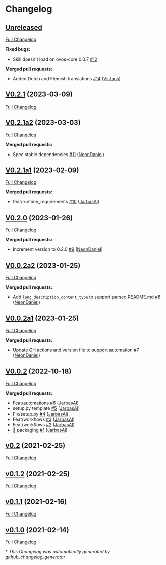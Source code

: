 # Changelog

## [Unreleased](https://github.com/OpenVoiceOS/skill-ovos-stop/tree/HEAD)

[Full Changelog](https://github.com/OpenVoiceOS/skill-ovos-stop/compare/V0.2.1...HEAD)

**Fixed bugs:**

- Skill doesn't load on ovos-core 0.0.7 [\#12](https://github.com/OpenVoiceOS/skill-ovos-stop/issues/12)

**Merged pull requests:**

- Added Dutch and Flemish translations [\#14](https://github.com/OpenVoiceOS/skill-ovos-stop/pull/14) ([Vistaus](https://github.com/Vistaus))

## [V0.2.1](https://github.com/OpenVoiceOS/skill-ovos-stop/tree/V0.2.1) (2023-03-09)

[Full Changelog](https://github.com/OpenVoiceOS/skill-ovos-stop/compare/V0.2.1a2...V0.2.1)

## [V0.2.1a2](https://github.com/OpenVoiceOS/skill-ovos-stop/tree/V0.2.1a2) (2023-03-03)

[Full Changelog](https://github.com/OpenVoiceOS/skill-ovos-stop/compare/V0.2.1a1...V0.2.1a2)

**Merged pull requests:**

- Spec stable dependencies [\#11](https://github.com/OpenVoiceOS/skill-ovos-stop/pull/11) ([NeonDaniel](https://github.com/NeonDaniel))

## [V0.2.1a1](https://github.com/OpenVoiceOS/skill-ovos-stop/tree/V0.2.1a1) (2023-02-09)

[Full Changelog](https://github.com/OpenVoiceOS/skill-ovos-stop/compare/V0.2.0...V0.2.1a1)

**Merged pull requests:**

- feat/runtime\_requirements [\#10](https://github.com/OpenVoiceOS/skill-ovos-stop/pull/10) ([JarbasAl](https://github.com/JarbasAl))

## [V0.2.0](https://github.com/OpenVoiceOS/skill-ovos-stop/tree/V0.2.0) (2023-01-26)

[Full Changelog](https://github.com/OpenVoiceOS/skill-ovos-stop/compare/V0.0.2a2...V0.2.0)

**Merged pull requests:**

- Increment version to 0.2.0 [\#9](https://github.com/OpenVoiceOS/skill-ovos-stop/pull/9) ([NeonDaniel](https://github.com/NeonDaniel))

## [V0.0.2a2](https://github.com/OpenVoiceOS/skill-ovos-stop/tree/V0.0.2a2) (2023-01-25)

[Full Changelog](https://github.com/OpenVoiceOS/skill-ovos-stop/compare/V0.0.2a1...V0.0.2a2)

**Merged pull requests:**

- Add `long_description_content_type` to support parsed README.md [\#8](https://github.com/OpenVoiceOS/skill-ovos-stop/pull/8) ([NeonDaniel](https://github.com/NeonDaniel))

## [V0.0.2a1](https://github.com/OpenVoiceOS/skill-ovos-stop/tree/V0.0.2a1) (2023-01-25)

[Full Changelog](https://github.com/OpenVoiceOS/skill-ovos-stop/compare/V0.0.2...V0.0.2a1)

**Merged pull requests:**

- Update GH actions and version file to support automation [\#7](https://github.com/OpenVoiceOS/skill-ovos-stop/pull/7) ([NeonDaniel](https://github.com/NeonDaniel))

## [V0.0.2](https://github.com/OpenVoiceOS/skill-ovos-stop/tree/V0.0.2) (2022-10-18)

[Full Changelog](https://github.com/OpenVoiceOS/skill-ovos-stop/compare/v0.2...V0.0.2)

**Merged pull requests:**

- Feat/automations [\#6](https://github.com/OpenVoiceOS/skill-ovos-stop/pull/6) ([JarbasAl](https://github.com/JarbasAl))
- setup.py template [\#5](https://github.com/OpenVoiceOS/skill-ovos-stop/pull/5) ([JarbasAl](https://github.com/JarbasAl))
- Fix/setup.py [\#4](https://github.com/OpenVoiceOS/skill-ovos-stop/pull/4) ([JarbasAl](https://github.com/JarbasAl))
- Feat/workflows [\#3](https://github.com/OpenVoiceOS/skill-ovos-stop/pull/3) ([JarbasAl](https://github.com/JarbasAl))
- Feat/workflows [\#2](https://github.com/OpenVoiceOS/skill-ovos-stop/pull/2) ([JarbasAl](https://github.com/JarbasAl))
- :tada: packaging [\#1](https://github.com/OpenVoiceOS/skill-ovos-stop/pull/1) ([JarbasAl](https://github.com/JarbasAl))

## [v0.2](https://github.com/OpenVoiceOS/skill-ovos-stop/tree/v0.2) (2021-02-25)

[Full Changelog](https://github.com/OpenVoiceOS/skill-ovos-stop/compare/v0.1.2...v0.2)

## [v0.1.2](https://github.com/OpenVoiceOS/skill-ovos-stop/tree/v0.1.2) (2021-02-25)

[Full Changelog](https://github.com/OpenVoiceOS/skill-ovos-stop/compare/v0.1.1...v0.1.2)

## [v0.1.1](https://github.com/OpenVoiceOS/skill-ovos-stop/tree/v0.1.1) (2021-02-16)

[Full Changelog](https://github.com/OpenVoiceOS/skill-ovos-stop/compare/v0.1.0...v0.1.1)

## [v0.1.0](https://github.com/OpenVoiceOS/skill-ovos-stop/tree/v0.1.0) (2021-02-14)

[Full Changelog](https://github.com/OpenVoiceOS/skill-ovos-stop/compare/d8aa72571b77d10755ada561d63e69359fd69fcb...v0.1.0)



\* *This Changelog was automatically generated by [github_changelog_generator](https://github.com/github-changelog-generator/github-changelog-generator)*
